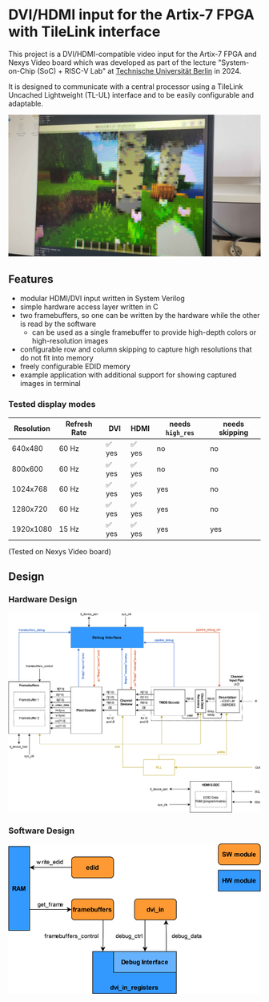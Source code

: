 # DVI/HDMI input for the Artix-7 FPGA with TileLink interface

This project is a DVI/HDMI-compatible video input for the Artix-7 FPGA and Nexys Video board
which was developed as part of the lecture "System-on-Chip (SoC) + RISC-V Lab"
at [Technische Universität Berlin](https://www.tu.berlin/) in 2024.

It is designed to communicate with a central processor using a TileLink Uncached Lightweight (TL-UL)
interface and to be easily configurable and adaptable.

![Preview showing Minecraft being captured](docs/images/minecraft_1.jpg)

## Features
- modular HDMI/DVI input written in System Verilog
- simple hardware access layer written in C
- two framebuffers, so one can be written by the hardware while the other is read by the software
    - can be used as a single framebuffer to provide high-depth colors or high-resolution images
- configurable row and column skipping to capture high resolutions that do not fit into memory
- freely configurable EDID memory
- example application with additional support for showing captured images in terminal

### Tested display modes
| Resolution | Refresh Rate | DVI | HDMI | needs `high_res` | needs skipping |
|---|---|---|---|---|---|
| 640x480 | 60 Hz | ✅ yes | ✅ yes | no | no |
| 800x600 | 60 Hz | ✅ yes | ✅ yes | no | no |
| 1024x768 | 60 Hz | ✅ yes | ✅ yes | yes | no |
| 1280x720 | 60 Hz | ✅ yes | ✅ yes | yes | no |
| 1920x1080 | 15 Hz | ✅ yes | ✅ yes | yes | yes |

(Tested on Nexys Video board)

## Design

### Hardware Design
![Hardware Top Level Design](docs/images/hardware_top_level.drawio.svg)

### Software Design
![Software Top Level Design](docs/images/software_top_level.drawio.svg)
